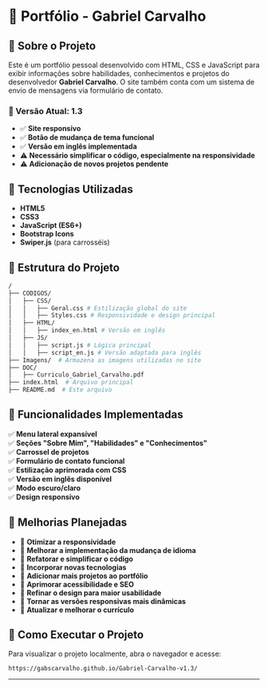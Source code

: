 # 🎨 Portfólio - Gabriel Carvalho

## 📌 Sobre o Projeto
Este é um portfólio pessoal desenvolvido com HTML, CSS e JavaScript para exibir informações sobre habilidades, conhecimentos e projetos do desenvolvedor **Gabriel Carvalho**. O site também conta com um sistema de envio de mensagens via formulário de contato.

### 📌 Versão Atual: **1.3**
- ✅ **Site responsivo**
- ✅ **Botão de mudança de tema funcional**
- ✅ **Versão em inglês implementada**
- ⚠️ **Necessário simplificar o código, especialmente na responsividade**
- ⚠️ **Adicionação de novos projetos pendente**

## 🚀 Tecnologias Utilizadas
- **HTML5**
- **CSS3**
- **JavaScript (ES6+)**
- **Bootstrap Icons**
- **Swiper.js** (para carrosséis)

## 📂 Estrutura do Projeto
```bash
/
├── CODIGOS/
│   ├── CSS/
│   │   ├── Geral.css # Estilização global do site
│   │   ├── Styles.css # Responsividade e design principal
│   ├── HTML/
│   │   ├── index_en.html # Versão em inglês
│   ├── JS/
│   │   ├── script.js # Lógica principal
│   │   ├── script_en.js # Versão adaptada para inglês
├── Imagens/  # Armazena as imagens utilizadas no site
├── DOC/
│   ├── Curriculo_Gabriel_Carvalho.pdf
├── index.html  # Arquivo principal
├── README.md  # Este arquivo
```

## 🎯 Funcionalidades Implementadas
✅ **Menu lateral expansível**  
✅ **Seções "Sobre Mim", "Habilidades" e "Conhecimentos"**  
✅ **Carrossel de projetos**  
✅ **Formulário de contato funcional**  
✅ **Estilização aprimorada com CSS**  
✅ **Versão em inglês disponível**  
✅ **Modo escuro/claro**  
✅ **Design responsivo**  

## 🔧 Melhorias Planejadas
- 📌 **Otimizar a responsividade**
- 📌 **Melhorar a implementação da mudança de idioma**
- 📌 **Refatorar e simplificar o código**
- 📌 **Incorporar novas tecnologias**
- 📌 **Adicionar mais projetos ao portfólio**
- 📌 **Aprimorar acessibilidade e SEO**
- 📌 **Refinar o design para maior usabilidade**
- 📌 **Tornar as versões responsivas mais dinâmicas**
- 📌 **Atualizar e melhorar o currículo**

## 🚀 Como Executar o Projeto
Para visualizar o projeto localmente, abra o navegador e acesse:
```
https://gabscarvalho.github.io/Gabriel-Carvalho-v1.3/
```
---

